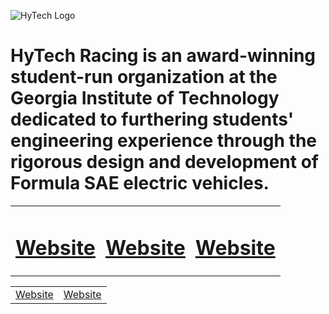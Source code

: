 ![HyTech Logo](https://hytechracing.gatech.edu/images/hytech_logo.png)

# HyTech Racing is an award-winning student-run organization at the Georgia Institute of Technology dedicated to furthering students' engineering experience through the rigorous design and development of Formula SAE electric vehicles.

<table style="width: 100%;">
<tbody>
<tr>
<td align="center">
<h1><a href="https://hytechracing.gatech.edu/">Website</a></h1>
</td>
<td>
<h1><a href="https://hytechracing.gatech.edu/">Website</a></h1>
</td>
<td align="center">
<h1><a href="https://hytechracing.gatech.edu/">Website</a></h1>
</td>
</tr></tbody></table>

<table style="width: 100%;">
<tbody>
<tr>
<td>
<a href="https://hytechracing.gatech.edu/">Website</a>
</td>
<td>
<a href="https://hytechracing.gatech.edu/">Website</a>
</td>
</tr></tbody></table>
